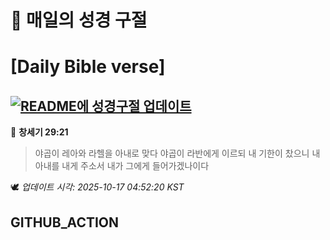# 🙏 매일의 성경 구절
# [Daily Bible verse]
## [![README에 성경구절 업데이트](https://github.com/DONGSUKA/first_test/actions/workflows/update-readme-bible.yml/badge.svg)](https://github.com/DONGSUKA/first_test/actions/workflows/update-readme-bible.yml)
<!-- START_BIBLE_VERSE -->
📖 **창세기 29:21**
> 야곱이 레아와 라헬을 아내로 맞다 야곱이 라반에게 이르되 내 기한이 찼으니 내 아내를 내게 주소서 내가 그에게 들어가겠나이다

🕊️ _업데이트 시각: 2025-10-17 04:52:20 KST_
  <!-- END_BIBLE_VERSE -->
## GITHUB_ACTION

